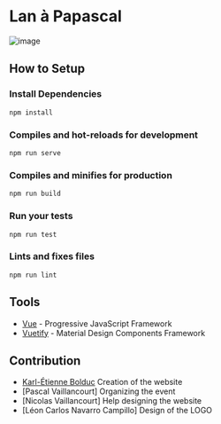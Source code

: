 # Lan à Papascal

![image](https://user-images.githubusercontent.com/26026137/233758683-0e1f1afb-4e0d-434f-85c6-61fc24a19018.png)

## How to Setup

### Install Dependencies
```
npm install
```

### Compiles and hot-reloads for development
```
npm run serve
```

### Compiles and minifies for production
```
npm run build
```

### Run your tests
```
npm run test
```

### Lints and fixes files
```
npm run lint
```

## Tools

* [Vue](https://vuejs.org/) - Progressive JavaScript Framework
* [Vuetify](https://vuetifyjs.com/en/) - Material Design Components Framework

## Contribution

* [Karl-Étienne Bolduc](https://github.com/LodrikMtl) Creation of the website
* [Pascal Vaillancourt] Organizing the event
* [Nicolas Vaillancourt] Help designing the website
* [Léon Carlos Navarro Campillo] Design of the LOGO
